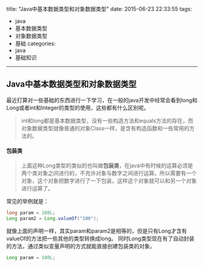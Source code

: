 title: "Java中基本数据类型和对象数据类型"
date: 2015-06-23 22:33:55
tags:
- java
- 基本数据类型
- 对象数据类型
- 基础
categories:
- java
- 基础知识
---

## Java中基本数据类型和对象数据类型

最近打算对一些基础的东西进行一下学习，在一般的java开发中经常会看到long和Long或者int和Integer的类型的使用，这些都有什么区别呢。
>int和long都是基本数据类型，没有一些构造方法和equals方法的存在，而对象数据类型就像普通的对象Class一样，是含有构造函数和一些常用的方法的。


#### 包装类
>上面这种Long类型的类似的也叫做**包装类**，在java中有时候的运算必须是两个类对象之间进行的，不充许对象与数字之间进行运算。所以需要有一个对象，这个对象把数字进行了一下包装，这样这个对象就可以和另一个对象进行运算了。

<!-- more -->
常见的举例就是：
```java
long param = 100L;
Long param2 = Long.valueOf("100");

```
就像上面的声明一样，其实param和param2是相等的，但是只有Long才含有valueOf的方法把一些其他的类型转换成long。
同时Long类型现在有了自动封装的方法，通过类似变量声明的方式就能直接创建包装类的对象。

```java
Long param = 100L;
```